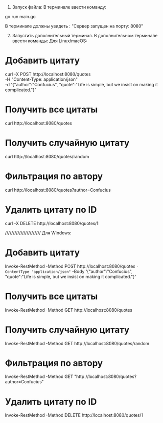 1. Запуск файла:
В терминале ввести команду:

go run main.go

В терминале должны увидеть : "Сервер запущен на порту: 8080"

2. Запустить дополнительный терминал. В дополнительном терминале ввести команды:
Для Linux/macOS:
# Добавить цитату
curl -X POST http://localhost:8080/quotes \
  -H "Content-Type: application/json" \
  -d '{"author":"Confucius", "quote":"Life is simple, but we insist on making it complicated."}'

# Получить все цитаты
curl http://localhost:8080/quotes

# Получить случайную цитату
curl http://localhost:8080/quotes/random

# Фильтрация по автору
curl http://localhost:8080/quotes?author=Confucius

# Удалить цитату по ID
curl -X DELETE http://localhost:8080/quotes/1

///////////////////////
 Для Windows:
# Добавить цитату

Invoke-RestMethod -Method POST http://localhost:8080/quotes `
  -ContentType "application/json" `
  -Body '{"author":"Confucius", "quote":"Life is simple, but we insist on making it complicated."}'

  # Получить все цитаты
  Invoke-RestMethod -Method GET http://localhost:8080/quotes

  # Получить случайную цитату
  Invoke-RestMethod -Method GET http://localhost:8080/quotes/random

  # Фильтрация по автору
  Invoke-RestMethod -Method GET "http://localhost:8080/quotes?author=Confucius"

  # Удалить цитату по ID
  Invoke-RestMethod -Method DELETE http://localhost:8080/quotes/1